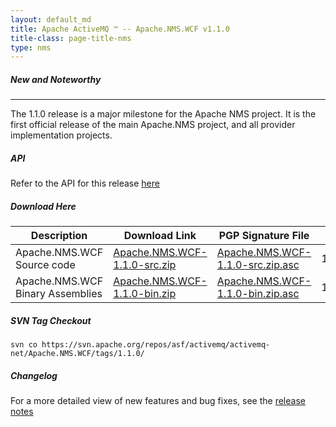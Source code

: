 ```yaml
---
layout: default_md
title: Apache ActiveMQ ™ -- Apache.NMS.WCF v1.1.0 
title-class: page-title-nms
type: nms
---
```


##### New and Noteworthy
------------------

The 1.1.0 release is a major milestone for the Apache NMS project. It is the first official release of the main Apache.NMS project, and all provider implementation projects.

##### API

Refer to the API for this release [here](nms-Index/Site/NavigationIndex/Site/Navigation/Index/Site/Navigation/api.md)

##### Download Here

|Description|Download Link|PGP Signature File|Version|
|---|---|---|---|
|Apache.NMS.WCF Source code|[Apache.NMS.WCF-1.1.0-src.zip](http://archive.apache.org/dist/activemq/apache-nms/1.1.0/Apache.NMS.WCF-1.1.0-src.zip)|[Apache.NMS.WCF-1.1.0-src.zip.asc](http://archive.apache.org/dist/activemq/apache-nms/1.1.0/Apache.NMS.WCF-1.1.0-src.zip.asc)|1.1.0.1642|
|Apache.NMS.WCF Binary Assemblies|[Apache.NMS.WCF-1.1.0-bin.zip](http://archive.apache.org/dist/activemq/apache-nms/1.1.0/Apache.NMS.WCF-1.1.0-bin.zip)|[Apache.NMS.WCF-1.1.0-bin.zip.asc](http://archive.apache.org/dist/activemq/apache-nms/1.1.0/Apache.NMS.WCF-1.1.0-bin.zip.asc)|1.1.0.1642|

##### SVN Tag Checkout
```
svn co https://svn.apache.org/repos/asf/activemq/activemq-net/Apache.NMS.WCF/tags/1.1.0/
```
##### Changelog

For a more detailed view of new features and bug fixes, see the [release notes](https://issues.apache.org/activemq/secure/ReleaseNote.jspa?projectId=11010&styleName=Html&version=11814)


